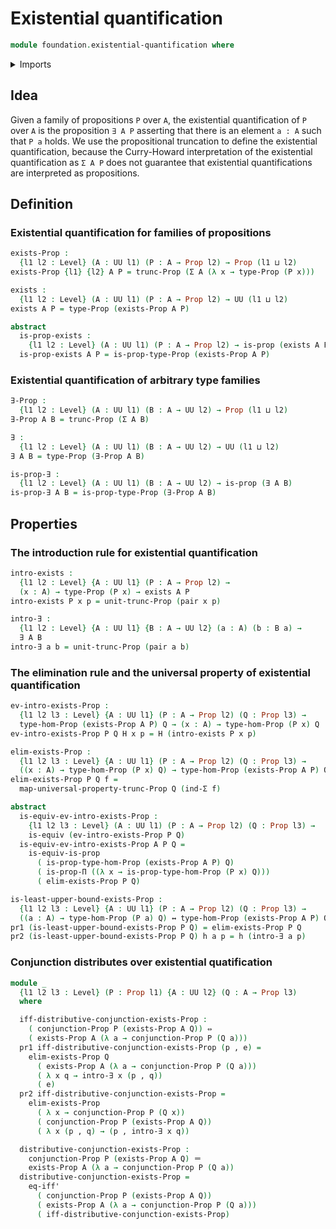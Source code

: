 # Existential quantification

```agda
module foundation.existential-quantification where
```

<details><summary>Imports</summary>

```agda
open import foundation.conjunction
open import foundation.dependent-pair-types
open import foundation.logical-equivalences
open import foundation.propositional-extensionality
open import foundation.propositional-truncations
open import foundation.universe-levels

open import foundation-core.equivalences
open import foundation-core.identity-types
open import foundation-core.propositions
```

</details>

## Idea

Given a family of propositions `P` over `A`, the existential quantification of
`P` over `A` is the proposition `∃ A P` asserting that there is an element
`a : A` such that `P a` holds. We use the propositional truncation to define the
existential quantification, because the Curry-Howard interpretation of the
existential quantification as `Σ A P` does not guarantee that existential
quantifications are interpreted as propositions.

## Definition

### Existential quantification for families of propositions

```agda
exists-Prop :
  {l1 l2 : Level} (A : UU l1) (P : A → Prop l2) → Prop (l1 ⊔ l2)
exists-Prop {l1} {l2} A P = trunc-Prop (Σ A (λ x → type-Prop (P x)))

exists :
  {l1 l2 : Level} (A : UU l1) (P : A → Prop l2) → UU (l1 ⊔ l2)
exists A P = type-Prop (exists-Prop A P)

abstract
  is-prop-exists :
    {l1 l2 : Level} (A : UU l1) (P : A → Prop l2) → is-prop (exists A P)
  is-prop-exists A P = is-prop-type-Prop (exists-Prop A P)
```

### Existential quantification of arbitrary type families

```agda
∃-Prop :
  {l1 l2 : Level} (A : UU l1) (B : A → UU l2) → Prop (l1 ⊔ l2)
∃-Prop A B = trunc-Prop (Σ A B)

∃ :
  {l1 l2 : Level} (A : UU l1) (B : A → UU l2) → UU (l1 ⊔ l2)
∃ A B = type-Prop (∃-Prop A B)

is-prop-∃ :
  {l1 l2 : Level} (A : UU l1) (B : A → UU l2) → is-prop (∃ A B)
is-prop-∃ A B = is-prop-type-Prop (∃-Prop A B)
```

## Properties

### The introduction rule for existential quantification

```agda
intro-exists :
  {l1 l2 : Level} {A : UU l1} (P : A → Prop l2) →
  (x : A) → type-Prop (P x) → exists A P
intro-exists P x p = unit-trunc-Prop (pair x p)

intro-∃ :
  {l1 l2 : Level} {A : UU l1} {B : A → UU l2} (a : A) (b : B a) →
  ∃ A B
intro-∃ a b = unit-trunc-Prop (pair a b)
```

### The elimination rule and the universal property of existential quantification

```agda
ev-intro-exists-Prop :
  {l1 l2 l3 : Level} {A : UU l1} (P : A → Prop l2) (Q : Prop l3) →
  type-hom-Prop (exists-Prop A P) Q → (x : A) → type-hom-Prop (P x) Q
ev-intro-exists-Prop P Q H x p = H (intro-exists P x p)

elim-exists-Prop :
  {l1 l2 l3 : Level} {A : UU l1} (P : A → Prop l2) (Q : Prop l3) →
  ((x : A) → type-hom-Prop (P x) Q) → type-hom-Prop (exists-Prop A P) Q
elim-exists-Prop P Q f =
  map-universal-property-trunc-Prop Q (ind-Σ f)

abstract
  is-equiv-ev-intro-exists-Prop :
    {l1 l2 l3 : Level} (A : UU l1) (P : A → Prop l2) (Q : Prop l3) →
    is-equiv (ev-intro-exists-Prop P Q)
  is-equiv-ev-intro-exists-Prop A P Q =
    is-equiv-is-prop
      ( is-prop-type-hom-Prop (exists-Prop A P) Q)
      ( is-prop-Π ((λ x → is-prop-type-hom-Prop (P x) Q)))
      ( elim-exists-Prop P Q)

is-least-upper-bound-exists-Prop :
  {l1 l2 l3 : Level} {A : UU l1} (P : A → Prop l2) (Q : Prop l3) →
  ((a : A) → type-hom-Prop (P a) Q) ↔ type-hom-Prop (exists-Prop A P) Q
pr1 (is-least-upper-bound-exists-Prop P Q) = elim-exists-Prop P Q
pr2 (is-least-upper-bound-exists-Prop P Q) h a p = h (intro-∃ a p)
```

### Conjunction distributes over existential quatification

```agda
module _
  {l1 l2 l3 : Level} (P : Prop l1) {A : UU l2} (Q : A → Prop l3)
  where

  iff-distributive-conjunction-exists-Prop :
    ( conjunction-Prop P (exists-Prop A Q)) ⇔
    ( exists-Prop A (λ a → conjunction-Prop P (Q a)))
  pr1 iff-distributive-conjunction-exists-Prop (p , e) =
    elim-exists-Prop Q
      ( exists-Prop A (λ a → conjunction-Prop P (Q a)))
      ( λ x q → intro-∃ x (p , q))
      ( e)
  pr2 iff-distributive-conjunction-exists-Prop =
    elim-exists-Prop
      ( λ x → conjunction-Prop P (Q x))
      ( conjunction-Prop P (exists-Prop A Q))
      ( λ x (p , q) → (p , intro-∃ x q))

  distributive-conjunction-exists-Prop :
    conjunction-Prop P (exists-Prop A Q) ＝
    exists-Prop A (λ a → conjunction-Prop P (Q a))
  distributive-conjunction-exists-Prop =
    eq-iff'
      ( conjunction-Prop P (exists-Prop A Q))
      ( exists-Prop A (λ a → conjunction-Prop P (Q a)))
      ( iff-distributive-conjunction-exists-Prop)
```
